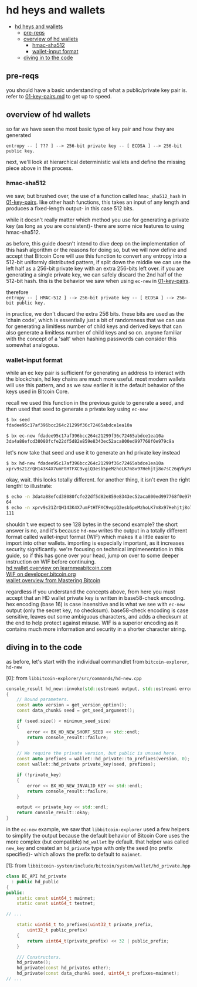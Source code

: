 # hd heys and wallets

- [hd heys and wallets](#hd-heys-and-wallets)
  - [pre-reqs](#pre-reqs)
  - [overview of hd wallets](#overview-of-hd-wallets)
    - [hmac-sha512](#hmac-sha512)
    - [wallet-input format](#wallet-input-format)
  - [diving in to the code](#diving-in-to-the-code)

## pre-reqs

you should have a basic understanding of what a public/private key pair is. refer to [01-key-pairs.md](01-key-pairs.md) to get up to speed.

## overview of hd wallets

so far we have seen the most basic type of key pair and how they are generated

`entropy -- [ ??? ] --> 256-bit private key -- [ ECDSA ] --> 256-bit public key.`

next, we'll look at hierarchical deterministic wallets and define the missing piece above in the process.

### hmac-sha512

we saw, but brushed over, the use of a function called `hmac_sha512_hash` in [01-key-pairs](01-key-pairs.md). like other hash functions, this takes an input of any length and produces a fixed-length output- in this case 512 bits. 

while it doesn't really matter which method you use for generating a private key (as long as you are consistent)- there are some nice features to using hmac-sha512.

as before, this guide doesn't intend to dive deep on the implementation of this hash algorithm or the reasons for doing so, but we will now define and accept that Bitcoin Core will use this function to convert any entropy into a 512-bit uniformly distributed pattern, if split down the middle we can use the left half as a 256-bit private key with an extra 256-bits left over. if you are generating a single private key, we can safely discard the 2nd half of the 512-bit hash. this is the behavior we saw when using `ec-new` in [01-key-pairs](01-key-pairs.md).

therefore\
`entropy -- [ HMAC-512 ] --> 256-bit private key -- [ ECDSA ] --> 256-bit public key.`

in practice, we don't discard the extra 256 bits. these bits are used as the 'chain code', which is essentially just a bit of randomness that we can use for generating a limitless number of child keys and derived keys that can also generate a limitless number of child keys and so on. anyone familiar with the concept of a 'salt' when hashing passwords can consider this somewhat analogous.

### wallet-input format

while an ec key pair is sufficient for generating an address to interact with the blockchain, hd key chains are much more useful. most modern wallets will use this pattern, and as we saw earlier it is the default behavior of the keys used in Bitcoin Core.

recall we used this function in the previous guide to generate a seed, and then used that seed to generate a private key using `ec-new`

```bash
$ bx seed
fdadee95c17af396bcc264c21299f36c72465abdce1ea10a
```
```bash
$ bx ec-new fdadee95c17af396bcc264c21299f36c72465abdce1ea10a
3da4a88efcd38080fcfe22df5d82e859e8343ec52aca800ed997768f0e979c9a
```

let's now take that seed and use it to generate an hd private key instead
```bash
$ bx hd-new fdadee95c17af396bcc264c21299f36c72465abdce1ea10a
xprv9s21ZrQH143K4X7umFtHTFXC9vgiQ3esb5peMzhoLK7n8x97Hehjtj8o7sC26qVkyKGJDxqXVxi7zLi7dW8GbdUkJcH5RNCUKYKsU8DBBQY
```

okay, wait. this looks totally different. for another thing, it isn't even the right length! to illustrate:

```bash
$ echo -n 3da4a88efcd38080fcfe22df5d82e859e8343ec52aca800ed997768f0e979c9a | wc -c
64
$ echo -n xprv9s21ZrQH143K4X7umFtHTFXC9vgiQ3esb5peMzhoLK7n8x97Hehjtj8o7sC26qVkyKGJDxqXVxi7zLi7dW8GbdUkJcH5RNCUKYKsU8DBBQY | wc -c
111
```

shouldn't we expect to see 128 bytes in the second example? the short answer is no, and it's because `hd-new` writes the output in a totally different format called wallet-input format (WIF) which makes it a little easier to import into other wallets. importing is especially important, as it increases security significantly. we're focusing on technical implmenentation in this guide, so if this has gone over your head, jump on over to some deeper instruction on WIF before continuing.\
[hd wallet overview on learnmeabitcoin.com](https://learnmeabitcoin.com/technical/hd-wallets)\
[WIF on developer.bitcoin.org](https://developer.bitcoin.org/devguide/wallets.html#wallet-import-format-wif)\
[wallet overview from Mastering Bitcoin](https://github.com/bitcoinbook/bitcoinbook/blob/develop/ch05.asciidoc#hd-wallets-bip-32bip-44)

regardless if you understand the concepts above, from here you must accept that an HD wallet private key is written in base58-check encoding. hex encoding (base 16) is case insensitive and is what we see with `ec-new` output (only the secret key, no checksum). base58-check encoding is case sensitive, leaves out some ambiguous characters, and adds a checksum at the end to help protect against misuse. WIF is a superior encoding as it contains much more information and security in a shorter character string.


## diving in to the code

as before, let's start with the individual commandlet from `bitcoin-explorer`, `hd-new`

[0]: from `libbitcoin-explorer/src/commands/hd-new.cpp`
```c++
console_result hd_new::invoke(std::ostream& output, std::ostream& error)
{
    // Bound parameters.
    const auto version = get_version_option();
    const data_chunk& seed = get_seed_argument();

    if (seed.size() < minimum_seed_size)
    {
        error << BX_HD_NEW_SHORT_SEED << std::endl;
        return console_result::failure;
    }

    // We require the private version, but public is unused here.
    const auto prefixes = wallet::hd_private::to_prefixes(version, 0);              // [1] uint64_t prefixes
    const wallet::hd_private private_key(seed, prefixes);                           // [2] libbitcoin type wallet::hd_private

    if (!private_key)
    {
        error << BX_HD_NEW_INVALID_KEY << std::endl;
        return console_result::failure;
    }

    output << private_key << std::endl;                                             // [3] output private key
    return console_result::okay;
}
```

in the `ec-new` example, we saw that `libbitcoin-explorer` used a few helpers to simplify the output because the default behavior of Bitcoin Core uses the more complex (but compatible) `hd_wallet` by default. that helper was called `new_key` and created an `hd_private` type with only the seed (no prefix specified)- which allows the prefix to default to `mainnet`.

[1]: from `libbitcoin-system/include/bitcoin/system/wallet/hd_private.hpp`
```c++
class BC_API hd_private
  : public hd_public
{
public:
    static const uint64_t mainnet;
    static const uint64_t testnet;

// ...

    static uint64_t to_prefixes(uint32_t private_prefix,
        uint32_t public_prefix)
    {
        return uint64_t(private_prefix) << 32 | public_prefix;
    }

    /// Constructors.
    hd_private();
    hd_private(const hd_private& other);
    hd_private(const data_chunk& seed, uint64_t prefixes=mainnet);
// ...
```